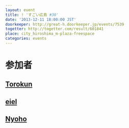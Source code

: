 ```yaml
---
layout: event
title: ! 'すごい広島 #30'
date: '2013-12-11 18:00:00 JST'
doorkeeper: http://great-h.doorkeeper.jp/events/7539
togetter: http://togetter.com/result/601841
place: city_hiroshima_m-plaza-freespace
categories: events
---
```


# 参加者


## [Torokun](https://github.com/Torokun)


## [eiel](https://github.com/eiel)


## [Nyoho](https://github.com/Nyoho)
